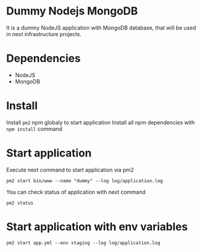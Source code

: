 # Dummy Nodejs MongoDB

It is a dummy NodeJS application with MongoDB database, that will be used in next infrastructure projects.

# Dependencies
* NodeJS
* MongoDB

# Install
Install `pm2` npm globaly to start application
Install all npm dependencies with `npm install` command

# Start application
Execute next command to start application via pm2
```
pm2 start bin/www --name "dummy" --log log/application.log
```

You can check status of application with next command
```
pm2 status
```

# Start application with env variables
```
pm2 start app.yml --env staging --log log/application.log
```

